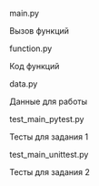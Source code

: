 main.py 

Вызов функций

function.py

Код функций

data.py

Данные для работы

test_main_pytest.py

Тесты для задания 1

test_main_unittest.py

Тесты для задания 2

